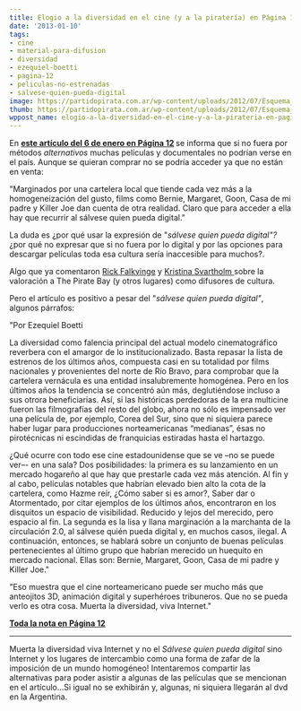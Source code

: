 ```yaml
---
title: Elogio a la diversidad en el cine (y a la piratería) en Página 12
date: '2013-01-10'
tags:
- cine
- material-para-difusion
- diversidad
- ezequiel-boetti
- pagina-12
- peliculas-no-estrenadas
- salvese-quien-pueda-digital
image: https://partidopirata.com.ar/wp-content/uploads/2012/07/Esquema_distribucion_altavoces_cine_Imm_Sound.jpg
thumb: https://partidopirata.com.ar/wp-content/uploads/2012/07/Esquema_distribucion_altavoces_cine_Imm_Sound-150x150.jpg
wppost_name: elogio-a-la-diversidad-en-el-cine-y-a-la-pirateria-en-pagina-12
---
```


En <strong><a href="http://www.pagina12.com.ar/diario/suplementos/espectaculos/5-27474-2013-01-06.html" target="_blank">este artículo del 6 de enero en Página 12</a> </strong>se informa que si no fuera por métodos <i>alternativos</i> muchas películas y documentales no podrían verse en el país.
Aunque se quieran comprar no se podría acceder ya que no están en venta:

"Marginados por una cartelera local que tiende cada vez más a la homogeneización del gusto, films como Bernie, Margaret, Goon, Casa de mi padre y Killer Joe dan cuenta de otra realidad. Claro que para acceder a ella hay que recurrir al sálvese quien pueda digital."

La duda es ¿por qué usar la expresión de "<em>sálvese quien pueda digital"?</em> ¿por qué no expresar que si no fuera por lo digital y por las opciones para descargar películas toda esa cultura sería inaccesible para muchos?.

Algo que ya comentaron <a href="https://partidopirata.com.ar/7831/cuatro-razones-mas-por-las-cuales-the-pirate-bay-es-efectivamente-una-biblioteca-publica-y-una-muy-buena" target="_blank">Rick Falkvinge</a> y <a href="https://partidopirata.com.ar/7996/por-que-este-silencio-sobre-the-pirate-bay-como-distribuidor-de-cultura" target="_blank">Kristina Svartholm </a> sobre la valoración a The Pirate Bay (y otros lugares) como difusores de cultura.

Pero el artículo es positivo a pesar del "<em>sálvese quien pueda digital"</em>, algunos párrafos:

"Por Ezequiel Boetti

La diversidad como falencia principal del actual modelo cinematográfico reverbera con el amargor de lo institucionalizado. Basta repasar la lista de estrenos de los últimos años, compuesta casi en su totalidad por films nacionales y provenientes del norte de Río Bravo, para comprobar que la cartelera vernácula es una entidad insalubremente homogénea. Pero en los últimos años la tendencia se concentró aún más, deglutiéndose incluso a sus otrora beneficiarias. Así, si las históricas perdedoras de la era multicine fueron las filmografías del resto del globo, ahora no sólo es impensado ver una película de, por ejemplo, Corea del Sur, sino que ni siquiera parece haber lugar para producciones norteamericanas “medianas”, ésas no pirotécnicas ni escindidas de franquicias estiradas hasta el hartazgo.

¿Qué ocurre con todo ese cine estadounidense que se ve –no se puede ver–- en una sala? Dos posibilidades: la primera es su lanzamiento en un mercado hogareño al que hay que prestarle cada vez más atención. Al fin y al cabo, películas notables que habrían elevado bien alto la cota de la cartelera, como Hazme reír, ¿Cómo saber si es amor?, Saber dar o Atormentado, por citar ejemplos de los últimos años, encontraron en los disquitos un espacio de visibilidad. Reducido y lejos del merecido, pero espacio al fin. La segunda es la lisa y llana marginación a la marchanta de la circulación 2.0, al sálvese quién pueda digital y, en muchos casos, ilegal. A continuación, entonces, se hablará sobre un conjunto de buenas películas pertenecientes al último grupo que habrían merecido un huequito en mercado nacional. Ellas son: Bernie, Margaret, Goon, Casa de mi padre y Killer Joe."

"Eso muestra que el cine norteamericano puede ser mucho más que anteojitos 3D, animación digital y superhéroes tribuneros. Que no se pueda verlo es otra cosa. Muerta la diversidad, viva Internet."

<strong><a href="http://www.pagina12.com.ar/diario/suplementos/espectaculos/5-27474-2013-01-06.html" target="_blank">Toda la nota en Página 12</a></strong>

<hr />

Muerta la diversidad viva Internet y no el <i>Sálvese quien pueda digital</i> sino Internet y los lugares de intercambio como una forma de zafar de la imposición de un mundo homogéneo!
Intentaremos compartir las alternativas para poder asistir a algunas de las películas que se mencionan en el artículo...Si igual no se exhibirán y, algunas, ni siquiera llegarán al dvd en la Argentina.
